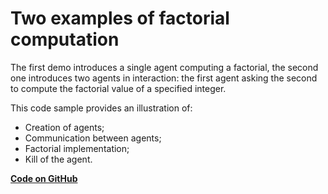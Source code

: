 # Two examples of factorial computation

The first demo introduces a single agent computing a factorial, the second one introduces two agents in interaction: the first agent asking the second to compute the factorial value of a specified integer.

This code sample provides an illustration of:

* Creation of agents;
* Communication between agents;
* Factorial implementation;
* Kill of the agent.



[**Code on GitHub**](https://github.com/sarl/sarl/tree/master/sarl-eclipse/plugins/io.sarl.eclipse.examples/projects/io-sarl-demos-factorial)
